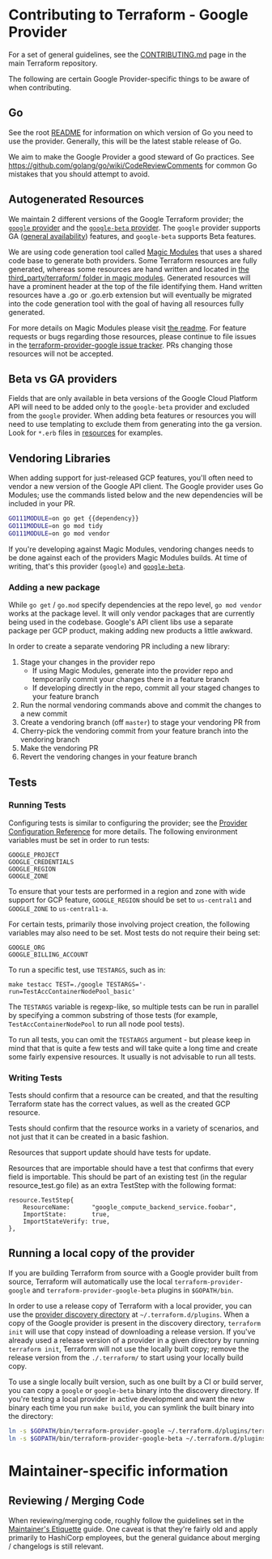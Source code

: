 # Contributing to Terraform - Google Provider

For a set of general guidelines, see the [CONTRIBUTING.md](https://github.com/hashicorp/terraform/blob/master/.github/CONTRIBUTING.md) page in the main Terraform repository.

The following are certain Google Provider-specific things to be aware of when contributing.

## Go

See the root [README](../README.md) for information on which version of Go you need to use the provider. Generally, this will
be the latest stable release of Go.

We aim to make the Google Provider a good steward of Go practices. See https://github.com/golang/go/wiki/CodeReviewComments for common Go mistakes that you should attempt to avoid.

## Autogenerated Resources

We maintain 2 different versions of the Google Terraform provider; the [`google` provider](https://github.com/terraform-providers/terraform-provider-google) and the [`google-beta` provider](https://github.com/terraform-providers/terraform-provider-google-beta). The `google` provider supports GA ([general availability](https://cloud.google.com/terms/launch-stages)) features, and `google-beta` supports Beta features.

We are using code generation tool called [Magic Modules](https://github.com/googleCloudPlatform/magic-modules/) that uses a shared code base to generate both providers. Some Terraform resources are fully generated, whereas some resources are hand written and located in [the third_party/terraform/ folder in magic modules](https://github.com/GoogleCloudPlatform/magic-modules/tree/master/third_party/terraform/resources). Generated resources will have a prominent header at the top of the file identifying them. Hand written resources have a .go or .go.erb extension but will eventually be migrated into the code generation tool with the goal of having all resources fully generated.

For more details on Magic Modules please visit [the readme](https://github.com/GoogleCloudPlatform/magic-modules). For feature requests or bugs regarding those resources, please continue to file issues in the [terraform-provider-google issue tracker](https://github.com/terraform-providers/terraform-provider-google/issues). PRs changing those resources will not be accepted.

## Beta vs GA providers

Fields that are only available in beta versions of the Google Cloud Platform API will need to be added only to the `google-beta` provider and excluded from the `google` provider. When adding beta features or resources you will need to use templating to exclude them from generating into the ga version. Look for `*.erb` files in [resources](https://github.com/GoogleCloudPlatform/magic-modules/tree/master/third_party/terraform/resources) for examples.

## Vendoring Libraries

When adding support for just-released GCP features, you'll often need to vendor a new version of the Google API client.
The Google provider uses Go Modules; use the commands listed below and the new dependencies will be included in your PR.

```bash
GO111MODULE=on go get {{dependency}}
GO111MODULE=on go mod tidy
GO111MODULE=on go mod vendor
```

If you're developing against Magic Modules, vendoring changes needs to be done against each of the providers Magic Modules builds. At time of writing, that's this provider (`google`) and [`google-beta`](https://github.com/terraform-providers/terraform-provider-google-beta).

### Adding a new package

While `go get` / `go.mod` specify dependencies at the repo level, `go mod vendor` works at the package level. It will only vendor packages that are currently being used in the codebase. Google's API client libs use a separate package per GCP product, making adding new products a little awkward.

In order to create a separate vendoring PR including a new library:

1. Stage your changes in the provider repo
    * If using Magic Modules, generate into the provider repo and temporarily commit your changes there in a feature branch
    * If developing directly in the repo, commit all your staged changes to your feature branch
1. Run the normal vendoring commands above and commit the changes to a new commit
1. Create a vendoring branch (off `master`) to stage your vendoring PR from
1. Cherry-pick the vendoring commit from your feature branch into the vendoring branch
1. Make the vendoring PR
1. Revert the vendoring changes in your feature branch

## Tests

### Running Tests

Configuring tests is similar to configuring the provider; see the [Provider Configuration Reference](https://www.terraform.io/docs/providers/google/provider_reference.html#configuration-reference) for more details. The following environment variables must be set in order to run tests:

```
GOOGLE_PROJECT
GOOGLE_CREDENTIALS
GOOGLE_REGION
GOOGLE_ZONE
```

To ensure that your tests are performed in a region and zone with wide support for GCP feature, `GOOGLE_REGION` should be set to `us-central1` and `GOOGLE_ZONE` to `us-central1-a`.

For certain tests, primarily those involving project creation, the following variables may also need to be set. Most tests do
not require their being set:

```
GOOGLE_ORG
GOOGLE_BILLING_ACCOUNT
```

To run a specific test, use `TESTARGS`, such as in:

```
make testacc TEST=./google TESTARGS='-run=TestAccContainerNodePool_basic'
```

The `TESTARGS` variable is regexp-like, so multiple tests can be run in parallel by specifying a common substring of those tests (for example, `TestAccContainerNodePool` to run all node pool tests).

To run all tests, you can omit the `TESTARGS` argument - but please keep in mind that that is quite a few tests and will take quite a long time and create some fairly expensive resources.  It usually is not advisable to run all tests.

### Writing Tests

Tests should confirm that a resource can be created, and that the resulting Terraform state has the correct values, as well as the created GCP resource.

Tests should confirm that the resource works in a variety of scenarios, and not just that it can be created in a basic fashion.

Resources that support update should have tests for update.

Resources that are importable should have a test that confirms that every field is importable. This should be part of an existing test (in the regular resource_test.go file) as an extra TestStep with the following format:
```
resource.TestStep{
	ResourceName:      "google_compute_backend_service.foobar",
	ImportState:       true,
	ImportStateVerify: true,
},
```

## Running a local copy of the provider
If you are building Terraform from source with a Google provider built from source, Terraform will automatically use the
local `terraform-provider-google` and `terraform-provider-google-beta` plugins in `$GOPATH/bin`.

In order to use a release copy of Terraform with a local provider, you can use the [provider discovery directory](https://www.terraform.io/docs/extend/how-terraform-works.html#discovery)
at `~/.terraform.d/plugins`. When a copy of the Google provider is present in the discovery directory, `terraform init` will
use that copy instead of downloading a release version. If you've already used a release version of a provider in a given directory by running `terraform init`, Terraform will not use the locally built copy; remove the release version from the `./.terraform/` to start using your locally build copy.

To use a single locally built version, such as one built by a CI or build server, you can copy a `google` or `google-beta`
binary into the discovery directory. If you're testing a local provider in active development and want the new binary each
time you run `make build`, you can symlink the built binary into the directory:

```bash
ln -s $GOPATH/bin/terraform-provider-google ~/.terraform.d/plugins/terraform-provider-google
ln -s $GOPATH/bin/terraform-provider-google-beta ~/.terraform.d/plugins/terraform-provider-google-beta
```

# Maintainer-specific information

## Reviewing / Merging Code

When reviewing/merging code, roughly follow the guidelines set in the
[Maintainer's Etiquette](https://github.com/hashicorp/terraform/blob/master/docs/maintainer-etiquette.md)
guide. One caveat is that they're fairly old and apply primarily to HashiCorp employees, but the general guidance about merging / changelogs is still relevant.
